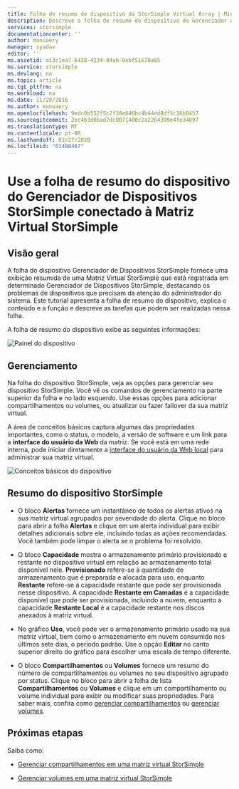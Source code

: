 ```yaml
---
title: Folha de resumo de dispositivo da StorSimple Virtual Array | Microsoft Docs
description: Descreve a folha de resumo do dispositivo do Gerenciador de Dispositivos StorSimple e explica como usá-lo para monitorar a integridade da Matriz Virtual StorSimple.
services: storsimple
documentationcenter: ''
author: manuaery
manager: syadav
editor: ''
ms.assetid: a13c1ea7-6428-4234-84a6-0ebf51670a85
ms.service: storsimple
ms.devlang: na
ms.topic: article
ms.tgt_pltfrm: na
ms.workload: na
ms.date: 11/29/2016
ms.author: manuaery
ms.openlocfilehash: 9edc0b552f5c2f38e646bc4b44dd8df5c16b0457
ms.sourcegitcommit: 2ec4b3d0bad7dc0071400c2a2264399e4fe34897
ms.translationtype: MT
ms.contentlocale: pt-BR
ms.lasthandoff: 03/27/2020
ms.locfileid: "61408467"
---
```

# <a name="use-the-device-summary-blade-for-storsimple-device-manager-connected-to-storsimple-virtual-array"></a>Use a folha de resumo do dispositivo do Gerenciador de Dispositivos StorSimple conectado à Matriz Virtual StorSimple

## <a name="overview"></a>Visão geral

A folha do dispositivo Gerenciador de Dispositivos StorSimple fornece uma exibição resumida de uma Matriz Virtual StorSimple que está registrada em determinado Gerenciador de Dispositivos StorSimple, destacando os problemas de dispositivos que precisam da atenção do administrador do sistema. Este tutorial apresenta a folha de resumo do dispositivo, explica o conteúdo e a função e descreve as tarefas que podem ser realizadas nessa folha.

A folha de resumo do dispositivo exibe as seguintes informações:

![Painel do dispositivo](./media/storsimple-virtual-array-device-summary/device-blade.png)



## <a name="management"></a>Gerenciamento

Na folha do dispositivo StorSimple, veja as opções para gerenciar seu dispositivo StorSimple. Você vê os comandos de gerenciamento na parte superior da folha e no lado esquerdo. Use essas opções para adicionar compartilhamentos ou volumes, ou atualizar ou fazer failover da sua matriz virtual.

A área de conceitos básicos captura algumas das propriedades importantes, como o status, o modelo, a versão de software e um link para a **interface do usuário da Web** da matriz. Se você está em uma rede interna, pode iniciar diretamente a [interface do usuário da Web local](storsimple-ova-web-ui-admin.md) para administrar sua matriz virtual.

![Conceitos básicos do dispositivo](./media/storsimple-virtual-array-device-summary/device-essentials.png)

## <a name="storsimple-device-summary"></a>Resumo do dispositivo StorSimple

* O bloco **Alertas** fornece um instantâneo de todos os alertas ativos na sua matriz virtual agrupados por severidade do alerta. Clique no bloco para abrir a folha **Alertas** e clique em um alerta individual para exibir detalhes adicionais sobre ele, incluindo todas as ações recomendadas. Você também pode limpar o alerta se o problema foi resolvido.

* O bloco **Capacidade** mostra o armazenamento primário provisionado e restante no dispositivo virtual em relação ao armazenamento total disponível nele. **Provisionado** refere-se à quantidade de armazenamento que é preparada e alocada para uso, enquanto **Restante** refere-se à capacidade restante que pode ser provisionada nesse dispositivo. A capacidade **Restante em Camadas** é a capacidade disponível que pode ser provisionada, incluindo a nuvem, enquanto a capacidade **Restante Local** é a capacidade restante nos discos anexados à matriz virtual.

* No gráfico **Uso**, você pode ver o armazenamento primário usado na sua matriz virtual, bem como o armazenamento em nuvem consumido nos últimos sete dias, o período padrão. Use a opção **Editar** no canto superior direito do gráfico para escolher uma escala de tempo diferente.

* O bloco **Compartilhamentos** ou **Volumes** fornece um resumo do número de compartilhamentos ou volumes no seu dispositivo agrupado por status. Clique no bloco para abrir a folha de lista **Compartilhamentos** ou **Volumes** e clique em um compartilhamento ou volume individual para exibir ou modificar suas propriedades. Para saber mais, confira como [gerenciar compartilhamentos](storsimple-virtual-array-manage-shares.md) ou [gerenciar volumes](storsimple-virtual-array-manage-volumes.md).

## <a name="next-steps"></a>Próximas etapas
Saiba como:
- [Gerenciar compartilhamentos em uma matriz virtual StorSimple](storsimple-virtual-array-manage-shares.md)
    
- [Gerenciar volumes em uma matriz virtual StorSimple](storsimple-virtual-array-manage-volumes.md)

